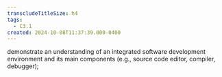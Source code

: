 ```yaml
---
transcludeTitleSize: h4
tags:
  - C3.1
created: 2024-10-08T11:37:39.000-0400
---
```

demonstrate an understanding of an integrated software development environment and its main components (e.g., source code editor, compiler, debugger);